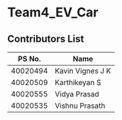 # Team4_EV_Car

## Contributors List

PS No.   |       Name       |
---------|------------------|
40020494 | Kavin Vignes J K |
40020509 | Karthikeyan S |
40020555 | Vidya Prasad |
40020535 | Vishnu Prasath |